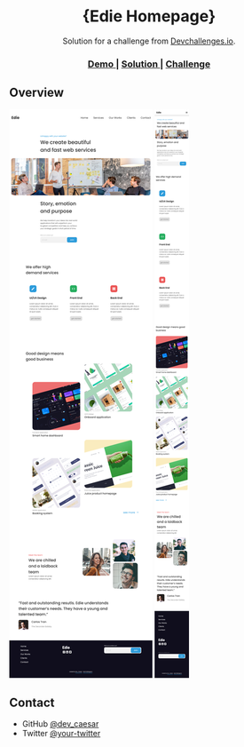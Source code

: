 <!-- Please update value in the {}  -->

<h1 align="center">{Edie Homepage}</h1>

<div align="center">
   Solution for a challenge from  <a href="http://devchallenges.io" target="_blank">Devchallenges.io</a>.
</div>

<div align="center">
  <h3>
    <a href="https://edie-homepage-nine.vercel.app/">
      Demo
    </a>
    <span> | </span>
    <a href="https://github.com/Dev-Caesar/edie-homepage">
      Solution
    </a>
    <span> | </span>
    <a href="https://devchallenges.io/challenges/xobQBuf8zWWmiYMIAZe0">
      Challenge
    </a>
  </h3>
</div>




## Overview

![](./screenshot-deskop.png)
![](./screenshot-mobile.png)





## Contact

- GitHub [@dev_caesar](https://{github.com/dev_caesar})
- Twitter [@your-twitter](https://{twitter.com/dev-caesar})

